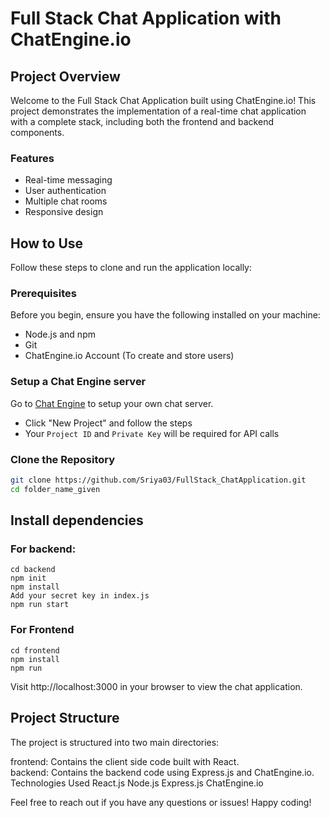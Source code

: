 # Full Stack Chat Application with ChatEngine.io

## Project Overview

Welcome to the Full Stack Chat Application built using ChatEngine.io! This project demonstrates the implementation of a real-time chat application with a complete stack, including both the frontend and backend components.

### Features

- Real-time messaging
- User authentication
- Multiple chat rooms
- Responsive design

## How to Use

Follow these steps to clone and run the application locally:

### Prerequisites

Before you begin, ensure you have the following installed on your machine:

- Node.js and npm
- Git
- ChatEngine.io Account (To create and store users)

### Setup a Chat Engine server

Go to [Chat Engine](https://chatengine.io) to setup your own chat server.

- Click "New Project" and follow the steps
- Your `Project ID` and `Private Key` will be required for API calls

### Clone the Repository

```bash
git clone https://github.com/Sriya03/FullStack_ChatApplication.git
cd folder_name_given
```

## Install dependencies

### For backend:
```
cd backend
npm init
npm install
Add your secret key in index.js
npm run start

```

### For Frontend
```
cd frontend
npm install
npm run
```
Visit http://localhost:3000 in your browser to view the chat application.

## Project Structure
The project is structured into two main directories:

frontend: Contains the client side code built with React.<br>
backend: Contains the backend code using Express.js and ChatEngine.io.
Technologies Used
React.js
Node.js
Express.js
ChatEngine.io

Feel free to reach out if you have any questions or issues! Happy coding!
